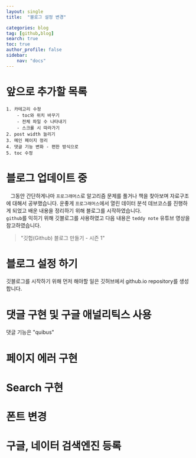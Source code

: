 ```yaml
---
layout: single
title:  "블로그 설정 변경"

categories: blog
tag: [github,blog]
search: true
toc: true
author_profile: false
sidebar:
    nav: "docs"
---
```

# 앞으로 추가할 목록
    1. 카테고리 수정
        - toc와 위치 바꾸기
        - 전체 파일 수 나타내기
        - 스크롤 시 따라가기
    2. post width 늘리기
    3. 메인 페이지 정리
    4. 댓글 기능 변화 - 편한 방식으로
    5. toc 수정

# 블로그 업데이트 중
 &nbsp;&nbsp; 그동안 간단하게나마 `프로그래머스`로 알고리즘 문제를 풀거나 책을 찾아보며 자료구조에 대해서 공부했습니다. 운좋게 `프로그래머스`에서 열린 데이터 분석 데브코스를 진행하게 되었고 배운 내용을 정리하기 위해 블로그를 시작하였습니다.  
 `github`를 익히기 위해 깃블로그를 사용하였고 다음 내용은  `teddy note` 유튜브 영상을 참고하였습니다.
>"깃헙(Github) 블로그 만들기 - 시즌 1"

# 블로그 설정 하기
 깃블로그를 시작하기 위해 먼저 해야할 일은 깃허브에서 github.io repository를 생성합니다.
# 댓글 구현 및 구글 애널리틱스 사용
댓글 기능은 "quibus"
# 페이지 에러 구현
# Search 구현
# 폰트 변경
# 구글, 네이터 검색엔진 등록

